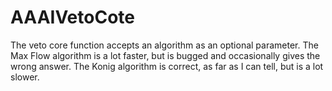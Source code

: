 # AAAIVetoCote
The veto core function accepts an algorithm as an optional parameter. The Max Flow algorithm is a lot faster, but is bugged and occasionally gives the wrong answer. The Konig algorithm is correct, as far as I can tell, but is a lot slower.
